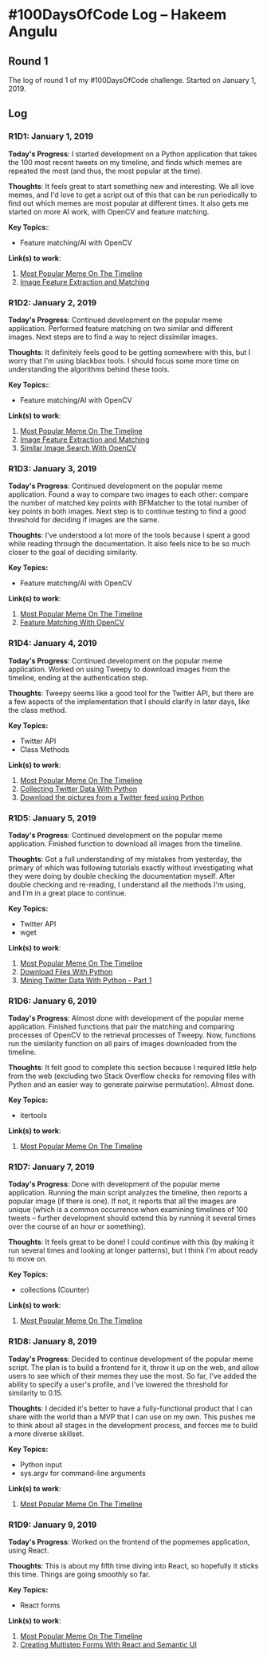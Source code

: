 # #100DaysOfCode Log – Hakeem Angulu
## Round 1

The log of round 1 of my #100DaysOfCode challenge. Started on January 1, 2019.

## Log

### R1D1: January 1, 2019

**Today's Progress**: I started development on a Python application that takes the 100 most recent tweets on my timeline, and finds which memes are repeated the most (and thus, the most popular at the time).

**Thoughts**: It feels great to start something new and interesting. We all love memes, and I'd love to get a script out of this that can be run periodically to find out which memes are most popular at different times. It also gets me started on more AI work, with OpenCV and feature matching.

**Key Topics:**:
* Feature matching/AI with OpenCV

**Link(s) to work**:
1. [Most Popular Meme On The Timeline](https://github.com/hangulu/twitter/tree/master/popmemes)
2. [Image Feature Extraction and Matching](https://www.kaggle.com/wesamelshamy/tutorial-image-feature-extraction-and-matching)

### R1D2: January 2, 2019

**Today's Progress**: Continued development on the popular meme application. Performed feature matching on two similar and different images. Next steps are to find a way to reject dissimilar images.

**Thoughts**: It definitely feels good to be getting somewhere with this, but I worry that I'm using blackbox tools. I should focus some more time on understanding the algorithms behind these tools.

**Key Topics:**:
* Feature matching/AI with OpenCV

**Link(s) to work**:
1. [Most Popular Meme On The Timeline](https://github.com/hangulu/twitter/tree/master/popmemes)
2. [Image Feature Extraction and Matching](https://www.kaggle.com/wesamelshamy/tutorial-image-feature-extraction-and-matching)
3. [Similar Image Search With OpenCV](https://medium.com/machine-learning-world/feature-extraction-and-similar-image-search-with-opencv-for-newbies-3c59796bf774)

### R1D3: January 3, 2019

**Today's Progress**: Continued development on the popular meme application. Found a way to compare two images to each other: compare the number of matched key points with BFMatcher to the total number of key points in both images. Next step is to continue testing to find a good threshold for deciding if images are the same.

**Thoughts**: I've understood a lot more of the tools because I spent a good while reading through the documentation. It also feels nice to be so much closer to the goal of deciding similarity.

**Key Topics:**
* Feature matching/AI with OpenCV

**Link(s) to work**:
1. [Most Popular Meme On The Timeline](https://github.com/hangulu/twitter/tree/master/popmemes)
2. [Feature Matching With OpenCV](http://answers.opencv.org/question/877/how-to-match-2-hog-for-object-detection/#882)

### R1D4: January 4, 2019

**Today's Progress**: Continued development on the popular meme application. Worked on using Tweepy to download images from the timeline, ending at the authentication step.

**Thoughts**: Tweepy seems like a good tool for the Twitter API, but there are a few aspects of the implementation that I should clarify in later days, like the class method.

**Key Topics:**
* Twitter API
* Class Methods

**Link(s) to work**:
1. [Most Popular Meme On The Timeline](https://github.com/hangulu/twitter/tree/master/popmemes)
2. [Collecting Twitter Data With Python](https://galeascience.wordpress.com/2016/03/18/collecting-twitter-data-with-python/)
3. [Download the pictures from a Twitter feed using Python](https://miguelmalvarez.com/2015/03/03/download-the-pictures-from-a-twitter-feed-using-python/)

### R1D5: January 5, 2019

**Today's Progress**: Continued development on the popular meme application. Finished function to download all images from the timeline.

**Thoughts**: Got a full understanding of my mistakes from yesterday, the primary of which was following tutorials exactly without investigating what they were doing by double checking the documentation myself. After double checking and re-reading, I understand all the methods I'm using, and I'm in a great place to continue.

**Key Topics:**
* Twitter API
* wget

**Link(s) to work**:
1. [Most Popular Meme On The Timeline](https://github.com/hangulu/twitter/tree/master/popmemes)
2. [Download Files With Python](https://stackabuse.com/download-files-with-python/)
3. [Mining Twitter Data With Python - Part 1](https://marcobonzanini.com/2015/03/02/mining-twitter-data-with-python-part-1/)

### R1D6: January 6, 2019

**Today's Progress**: Almost done with development of the popular meme application. Finished functions that pair the matching and comparing processes of OpenCV to the retrieval processes of Tweepy. Now, functions run the similarity function on all pairs of images downloaded from the timeline.

**Thoughts**: It felt good to complete this section because I required little help from the web (excluding two Stack Overflow checks for removing files with Python and an easier way to generate pairwise permutation). Almost done.

**Key Topics:**
* itertools

**Link(s) to work**:
1. [Most Popular Meme On The Timeline](https://github.com/hangulu/twitter/tree/master/popmemes)

### R1D7: January 7, 2019

**Today's Progress**: Done with development of the popular meme application. Running the main script analyzes the timeline, then reports a popular image (if there is one). If not, it reports that all the images are unique (which is a common occurrence when examining timelines of 100 tweets – further development should extend this by running it several times over the course of an hour or something).

**Thoughts**: It feels great to be done! I could continue with this (by making it run several times and looking at longer patterns), but I think I'm about ready to move on.

**Key Topics:**
* collections (Counter)

**Link(s) to work**:
1. [Most Popular Meme On The Timeline](https://github.com/hangulu/twitter/tree/master/popmemes)

### R1D8: January 8, 2019

**Today's Progress**: Decided to continue development of the popular meme script. The plan is to build a frontend for it, throw it up on the web, and allow users to see which of their memes they use the most. So far, I've added the ability to specify a user's profile, and I've lowered the threshold for similarity to 0.15.

**Thoughts**: I decided it's better to have a fully-functional product that I can share with the world than a MVP that I can use on my own. This pushes me to think about all stages in the development process, and forces me to build a more diverse skillset.

**Key Topics:**
* Python input
* sys.argv for command-line arguments

**Link(s) to work**:
1. [Most Popular Meme On The Timeline](https://github.com/hangulu/twitter/tree/master/popmemes)

### R1D9: January 9, 2019

**Today's Progress**: Worked on the frontend of the popmemes application, using React.

**Thoughts**: This is about my fifth time diving into React, so hopefully it sticks this time. Things are going smoothly so far.

**Key Topics:**
* React forms

**Link(s) to work**:
1. [Most Popular Meme On The Timeline](https://github.com/hangulu/twitter/tree/master/popmemes)
2. [Creating Multistep Forms With React and Semantic UI](https://scotch.io/tutorials/creating-multistep-forms-with-react-and-semantic-ui)
